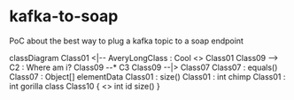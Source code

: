 # kafka-to-soap

PoC about the best way to plug a kafka topic to a soap endpoint

<script src="Paste the mermaid.min.js file address here"></script>
<script>mermaid.initialize({startOnLoad:true});</script>

classDiagram
Class01 <|-- AveryLongClass : Cool
<<interface>> Class01
Class09 --> C2 : Where am i?
Class09 --* C3
Class09 --|> Class07
Class07 : equals()
Class07 : Object[] elementData
Class01 : size()
Class01 : int chimp
Class01 : int gorilla
class Class10 {
  <<service>>
  int id
  size()
}
